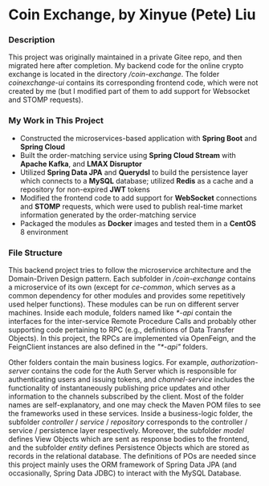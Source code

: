 # Coin Exchange, by Xinyue (Pete) Liu

### Description
This project was originally maintained in a private Gitee repo, and then migrated here after completion. My backend code for the online crypto exchange is located in the directory */coin-exchange*. The folder *coinexchange-ui* contains its corresponding frontend code, which were not created by me (but I modified part of them to add support for Websocket and STOMP requests).

### My Work in This Project
* Constructed the microservices-based application with **Spring Boot** and **Spring Cloud**
* Built the order-matching service using **Spring Cloud Stream** with **Apache Kafka**, and **LMAX Disruptor**
* Utilized **Spring Data JPA** and **Querydsl** to build the persistence layer which connects to a **MySQL** database; utilized **Redis** as a cache and a repository for non-expired **JWT** tokens
* Modified the frontend code to add support for **WebSocket** connections and **STOMP** requests, which were used to publish real-time market information generated by the order-matching service
* Packaged the modules as **Docker** images and tested them in a **CentOS** 8 environment

### File Structure
This backend project tries to follow the microservice architecture and the Domain-Driven Design pattern. Each subfolder in */coin-exchange* contains a microservice of its own (except for *ce-common*, which serves as a common dependency for other modules and provides some repetitively used helper functions). These modules can be run on different server machines. Inside each module, folders named like *\*-api* contain the interfaces for the inter-service Remote Procedure Calls and probably other supporting code pertaining to RPC (e.g., definitions of Data Transfer Objects). In this project, the RPCs are implemented via OpenFeign, and the FeignClient instances are also defined in the *"\*-api"* folders. 

Other folders contain the main business logics. For example, *authorization-server* contains the code for the Auth Server which is responsible for authenticating users and issuing tokens, and *channel-service* includes the functionality of instantaneously publishing price updates and other information to the channels subscribed by the client. Most of the folder names are self-explanatory, and one may check the Maven POM files to see the frameworks used in these services. Inside a business-logic folder, the subfolder *controller* / *service* / *repository* corresponds to the controller / service / persistence layer respectively. Moreover, the subfolder *model* defines View Objects which are sent as response bodies to the frontend, and the subfolder *entity* defines Persistence Objects which are stored as records in the relational database. The definitions of POs are needed since this project mainly uses the ORM framework of Spring Data JPA (and occasionally, Spring Data JDBC) to interact with the MySQL Database.
